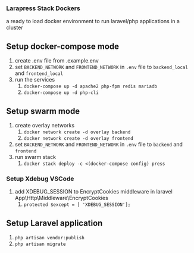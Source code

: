 ### Larapress Stack Dockers
a ready to load docker environment to run laravel/php applications in a cluster

## Setup docker-compose mode
1. create .env file from .example.env
2. set ```BACKEND_NETWORK``` and ```FRONTEND_NETWORK``` in ``.env`` file to ```backend_local``` and ```frontend_local```
3. run the services
    1. ```docker-compose up -d apache2 php-fpm redis mariadb```
    2. ```docker-compose up -d php-cli```

## Setup swarm mode
1. create overlay networks
    1. ```docker network create -d overlay backend```
    2. ```docker network create -d overlay frontend```
2. set ```BACKEND_NETWORK``` and ```FRONTEND_NETWORK``` in ``.env`` file to ```backend``` and ```frontend```
3. run swarm stack
    1. ```docker stack deploy -c <(docker-compose config) press```

### Setup Xdebug VSCode
1. add XDEBUG_SESSION to EncryptCookies middleware in laravel App\Http\Middleware\EncryptCookies
    1. ```protected $except = [ 'XDEBUG_SESSION'];```

## Setup Laravel application
1. ```php artisan vendor:publish```
2. ```php artisan migrate```
